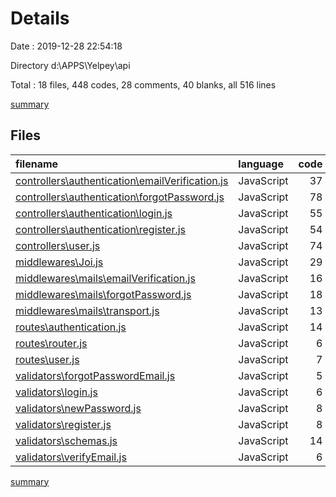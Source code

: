 # Details

Date : 2019-12-28 22:54:18

Directory d:\APPS\Yelpey\api

Total : 18 files,  448 codes, 28 comments, 40 blanks, all 516 lines

[summary](results.md)

## Files
| filename | language | code | comment | blank | total |
| :--- | :--- | ---: | ---: | ---: | ---: |
| [controllers\authentication\emailVerification.js](file:///d%3A/APPS/Yelpey/api/controllers/authentication/emailVerification.js) | JavaScript | 37 | 2 | 2 | 41 |
| [controllers\authentication\forgotPassword.js](file:///d%3A/APPS/Yelpey/api/controllers/authentication/forgotPassword.js) | JavaScript | 78 | 0 | 2 | 80 |
| [controllers\authentication\login.js](file:///d%3A/APPS/Yelpey/api/controllers/authentication/login.js) | JavaScript | 55 | 2 | 3 | 60 |
| [controllers\authentication\register.js](file:///d%3A/APPS/Yelpey/api/controllers/authentication/register.js) | JavaScript | 54 | 2 | 3 | 59 |
| [controllers\user.js](file:///d%3A/APPS/Yelpey/api/controllers/user.js) | JavaScript | 74 | 21 | 10 | 105 |
| [middlewares\Joi.js](file:///d%3A/APPS/Yelpey/api/middlewares/Joi.js) | JavaScript | 29 | 0 | 0 | 29 |
| [middlewares\mails\emailVerification.js](file:///d%3A/APPS/Yelpey/api/middlewares/mails/emailVerification.js) | JavaScript | 16 | 0 | 4 | 20 |
| [middlewares\mails\forgotPassword.js](file:///d%3A/APPS/Yelpey/api/middlewares/mails/forgotPassword.js) | JavaScript | 18 | 0 | 2 | 20 |
| [middlewares\mails\transport.js](file:///d%3A/APPS/Yelpey/api/middlewares/mails/transport.js) | JavaScript | 13 | 1 | 4 | 18 |
| [routes\authentication.js](file:///d%3A/APPS/Yelpey/api/routes/authentication.js) | JavaScript | 14 | 0 | 2 | 16 |
| [routes\router.js](file:///d%3A/APPS/Yelpey/api/routes/router.js) | JavaScript | 6 | 0 | 2 | 8 |
| [routes\user.js](file:///d%3A/APPS/Yelpey/api/routes/user.js) | JavaScript | 7 | 0 | 1 | 8 |
| [validators\forgotPasswordEmail.js](file:///d%3A/APPS/Yelpey/api/validators/forgotPasswordEmail.js) | JavaScript | 5 | 0 | 1 | 6 |
| [validators\login.js](file:///d%3A/APPS/Yelpey/api/validators/login.js) | JavaScript | 6 | 0 | 1 | 7 |
| [validators\newPassword.js](file:///d%3A/APPS/Yelpey/api/validators/newPassword.js) | JavaScript | 8 | 0 | 1 | 9 |
| [validators\register.js](file:///d%3A/APPS/Yelpey/api/validators/register.js) | JavaScript | 8 | 0 | 1 | 9 |
| [validators\schemas.js](file:///d%3A/APPS/Yelpey/api/validators/schemas.js) | JavaScript | 14 | 0 | 0 | 14 |
| [validators\verifyEmail.js](file:///d%3A/APPS/Yelpey/api/validators/verifyEmail.js) | JavaScript | 6 | 0 | 1 | 7 |

[summary](results.md)